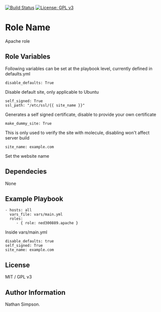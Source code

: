 [![Build Status](https://travis-ci.com/ned300889/apache.svg?branch=master)](https://travis-ci.com/ned300889/apache) [![License: GPL v3](https://img.shields.io/badge/License-GPLv3-blue.svg)](https://www.gnu.org/licenses/gpl-3.0)

Role Name
=========
Apache role


Role Variables
--------------
Following variables can be set at the playbook level, currently defined in defaults.yml

    disable_defaults: True

Disable default site, only applicable to Ubuntu

    self_signed: True
    ssl_path: "/etc/ssl/{{ site_name }}"

Generates a self signed certificate, disable to provide your own certificate


    make_dummy_site: True

This is only used to verify the site with molecule, disabling won't affect server build

    site_name: example.com

Set the website name


Dependecies
----------------

None

Example Playbook
----------------


    - hosts: all
      vars_file: vars/main.yml
      roles:
         - { role: ned300889.apache }

Inside vars/main.yml

    disable_defaults: true
    self_signed: True
    site_name: example.com

License
-------

MIT / GPL v3

Author Information
------------------

Nathan Simpson.

